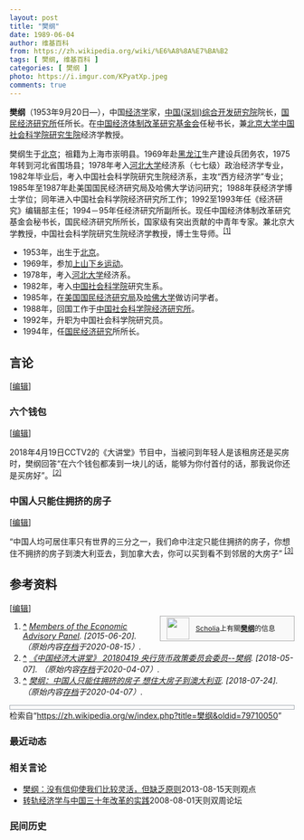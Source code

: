 ```yaml
---
layout: post
title: "樊纲"
date: 1989-06-04
author: 维基百科
from: https://zh.wikipedia.org/wiki/%E6%A8%8A%E7%BA%B2
tags: [ 樊纲, 维基百科 ]
categories: [ 樊纲 ]
photo: https://i.imgur.com/KPyatXp.jpeg
comments: true
---
```

<div class="mw-content-ltr mw-parser-output" lang="zh" dir="ltr"><p><b>樊纲</b>（1953年9月20日<span class="useeditintro" title="Template:BLP editintro">—</span>），中国<a href="/wiki/%E7%BB%8F%E6%B5%8E%E5%AD%A6" title="经济学">经济学</a>家，<a href="/w/index.php?title=%E4%B8%AD%E5%9B%BD(%E6%B7%B1%E5%9C%B3)%E7%BB%BC%E5%90%88%E5%BC%80%E5%8F%91%E7%A0%94%E7%A9%B6%E9%99%A2&amp;action=edit&amp;redlink=1" class="new" title="中国(深圳)综合开发研究院（页面不存在）">中国(深圳)综合开发研究院</a>院长，<a href="/w/index.php?title=%E5%9B%BD%E6%B0%91%E7%BB%8F%E6%B5%8E%E7%A0%94%E7%A9%B6%E6%89%80&amp;action=edit&amp;redlink=1" class="new" title="国民经济研究所（页面不存在）">国民经济研究所</a>任所长。在<a href="/w/index.php?title=%E4%B8%AD%E5%9B%BD%E7%BB%8F%E6%B5%8E%E4%BD%93%E5%88%B6%E6%94%B9%E9%9D%A9%E7%A0%94%E7%A9%B6%E5%9F%BA%E9%87%91%E4%BC%9A&amp;action=edit&amp;redlink=1" class="new" title="中国经济体制改革研究基金会（页面不存在）">中国经济体制改革研究基金会</a>任秘书长，兼<a href="/wiki/%E5%8C%97%E4%BA%AC%E5%A4%A7%E5%AD%A6" title="北京大学">北京大学</a><a href="/wiki/%E4%B8%AD%E5%9B%BD%E7%A4%BE%E4%BC%9A%E7%A7%91%E5%AD%A6%E9%99%A2%E7%A0%94%E7%A9%B6%E7%94%9F%E9%99%A2" title="中国社会科学院研究生院">中国社会科学院研究生院</a>经济学教授。
</p><p>樊纲生于<a href="/wiki/%E5%8C%97%E4%BA%AC" class="mw-redirect" title="北京">北京</a>；祖籍为上海市崇明县。1969年赴<a href="/wiki/%E9%BB%91%E9%BE%99%E6%B1%9F" title="黑龙江">黑龙江</a>生产建设兵团务农，1975年转到河北省围场县；1978年考入<a href="/wiki/%E6%B2%B3%E5%8C%97%E5%A4%A7%E5%AD%A6" title="河北大学">河北大学</a>经济系（七七级）政治经济学专业，1982年毕业后，考入中国社会科学院研究生院经济系，主攻“西方经济学”专业；1985年至1987年赴美国国民经济研究局及哈佛大学访问研究；1988年获经济学博士学位；同年进入中国社会科学院经济研究所工作；1992至1993年任《经济研究》编辑部主任；1994－95年任经济研究所副所长。现任中国经济体制改革研究基金会秘书长，国民经济研究所所长，国家级有突出贡献的中青年专家。兼北京大学教授，中国社会科学院研究生院经济学教授，博士生导师。<sup id="cite_ref-1" class="reference"><a href="#cite_note-1"><span class="cite-bracket">[</span>1<span class="cite-bracket">]</span></a></sup>
</p>
<meta property="mw:PageProp/toc">
<div class="mw-heading mw-heading2"></div>
<ul><li>1953年，出生于<a href="/wiki/%E5%8C%97%E4%BA%AC" class="mw-redirect" title="北京">北京</a>。</li>
<li>1969年，参加<a href="/wiki/%E4%B8%8A%E5%B1%B1%E4%B8%8B%E4%B9%A1%E8%BF%90%E5%8A%A8" title="上山下乡运动">上山下乡运动</a>。</li>
<li>1978年，考入<a href="/wiki/%E6%B2%B3%E5%8C%97%E5%A4%A7%E5%AD%A6" title="河北大学">河北大学</a>经济系。</li>
<li>1982年，考入<a href="/wiki/%E4%B8%AD%E5%9B%BD%E7%A4%BE%E4%BC%9A%E7%A7%91%E5%AD%A6%E9%99%A2" title="中国社会科学院">中国社会科学院</a>研究生系。</li>
<li>1985年，在<a href="/w/index.php?title=%E7%BE%8E%E5%9B%BD%E5%9B%BD%E6%B0%91%E7%BB%8F%E6%B5%8E%E7%A0%94%E7%A9%B6%E5%B1%80&amp;action=edit&amp;redlink=1" class="new" title="美国国民经济研究局（页面不存在）">美国国民经济研究局</a>及<a href="/wiki/%E5%93%88%E4%BD%9B%E5%A4%A7%E5%AD%A6" title="哈佛大学">哈佛大学</a>做访问学者。</li>
<li>1988年，回国工作于<a href="/wiki/%E4%B8%AD%E5%9B%BD%E7%A4%BE%E4%BC%9A%E7%A7%91%E5%AD%A6%E9%99%A2%E7%BB%8F%E6%B5%8E%E7%A0%94%E7%A9%B6%E6%89%80" title="中国社会科学院经济研究所">中国社会科学院经济研究所</a>。</li>
<li>1992年，升职为中国社会科学院研究员。</li>
<li>1994年，任<a href="/w/index.php?title=%E5%9B%BD%E6%B0%91%E7%BB%8F%E6%B5%8E%E7%A0%94%E7%A9%B6&amp;action=edit&amp;redlink=1" class="new" title="国民经济研究（页面不存在）">国民经济研究</a>所所长。</li></ul>
<div class="mw-heading mw-heading2"><h2 id="言论"><span id=".E8.A8.80.E8.AE.BA"></span>言论</h2><span class="mw-editsection"><span class="mw-editsection-bracket">[</span><a href="/w/index.php?title=%E6%A8%8A%E7%BA%B2&amp;action=edit&amp;section=2" title="编辑章节：言论"><span>编辑</span></a><span class="mw-editsection-bracket">]</span></span></div>
<div class="mw-heading mw-heading3"><h3 id="六个钱包"><span id=".E5.85.AD.E4.B8.AA.E9.92.B1.E5.8C.85"></span>六个钱包</h3><span class="mw-editsection"><span class="mw-editsection-bracket">[</span><a href="/w/index.php?title=%E6%A8%8A%E7%BA%B2&amp;action=edit&amp;section=3" title="编辑章节：六个钱包"><span>编辑</span></a><span class="mw-editsection-bracket">]</span></span></div>
<p>2018年4月19日CCTV2的《大讲堂》节目中，当被问到年轻人是该租房还是买房时，樊纲回答“在六个钱包都凑到一块儿的话，能够为你付首付的话，那我说你还是买房好”。<sup id="cite_ref-2" class="reference"><a href="#cite_note-2"><span class="cite-bracket">[</span>2<span class="cite-bracket">]</span></a></sup>
</p>
<div class="mw-heading mw-heading3"><h3 id="中国人只能住拥挤的房子"><span id=".E4.B8.AD.E5.9B.BD.E4.BA.BA.E5.8F.AA.E8.83.BD.E4.BD.8F.E6.8B.A5.E6.8C.A4.E7.9A.84.E6.88.BF.E5.AD.90"></span>中国人只能住拥挤的房子</h3><span class="mw-editsection"><span class="mw-editsection-bracket">[</span><a href="/w/index.php?title=%E6%A8%8A%E7%BA%B2&amp;action=edit&amp;section=4" title="编辑章节：中国人只能住拥挤的房子"><span>编辑</span></a><span class="mw-editsection-bracket">]</span></span></div>
<p>“中国人均可居住率只有世界的三分之一，我们命中注定只能住拥挤的房子，你想住不拥挤的房子到澳大利亚去，到加拿大去，你可以买到看不到邻居的大房子”
<sup id="cite_ref-3" class="reference"><a href="#cite_note-3"><span class="cite-bracket">[</span>3<span class="cite-bracket">]</span></a></sup>
</p>
<div class="mw-heading mw-heading2"><h2 id="参考资料"><span id=".E5.8F.82.E8.80.83.E8.B5.84.E6.96.99"></span>参考资料</h2><span class="mw-editsection"><span class="mw-editsection-bracket">[</span><a href="/w/index.php?title=%E6%A8%8A%E7%BA%B2&amp;action=edit&amp;section=5" title="编辑章节：参考资料"><span>编辑</span></a><span class="mw-editsection-bracket">]</span></span></div>
<style data-mw-deduplicate="TemplateStyles:r82655521">.mw-parser-output .side-box{margin:4px 0;box-sizing:border-box;border:1px solid #aaa;font-size:88%;line-height:1.25em;background-color:#f9f9f9;display:flow-root}.mw-parser-output .side-box-abovebelow,.mw-parser-output .side-box-text{padding:0.25em 0.9em}.mw-parser-output .side-box-image{padding:2px 0 2px 0.9em;text-align:center}.mw-parser-output .side-box-imageright{padding:2px 0.9em 2px 0;text-align:center}@media(min-width:500px){.mw-parser-output .side-box-flex{display:flex;align-items:center}.mw-parser-output .side-box-text{flex:1}}@media(min-width:720px){.mw-parser-output .side-box{width:238px}.mw-parser-output .side-box-right{clear:right;float:right;margin-left:1em}.mw-parser-output .side-box-left{margin-right:1em}}</style><div class="side-box metadata side-box-right"><style data-mw-deduplicate="TemplateStyles:r82655520">.mw-parser-output .plainlist ol,.mw-parser-output .plainlist ul{line-height:inherit;list-style:none;margin:0;padding:0}.mw-parser-output .plainlist ol li,.mw-parser-output .plainlist ul li{margin-bottom:0}</style>
<div class="side-box-flex">
<div class="side-box-image"><span class="noviewer" typeof="mw:File"><span><img alt="" src="//upload.wikimedia.org/wikipedia/commons/thumb/3/32/Scholia_logo.svg/40px-Scholia_logo.svg.png" decoding="async" width="40" height="39" class="mw-file-element" srcset="//upload.wikimedia.org/wikipedia/commons/thumb/3/32/Scholia_logo.svg/60px-Scholia_logo.svg.png 1.5x, //upload.wikimedia.org/wikipedia/commons/thumb/3/32/Scholia_logo.svg/80px-Scholia_logo.svg.png 2x" data-file-width="107" data-file-height="104"></span></span></div>
<div class="side-box-text plainlist"><a href="https://www.wikidata.org/wiki/Wikidata:Scholia/zh" class="extiw" title="d:Wikidata:Scholia/zh">Scholia</a>上有關<b><a href="https://iw.toolforge.org/scholia/author/Q1015490" class="extiw" title="toolforge:scholia/author/Q1015490">樊纲</a></b>的信息</div></div>
</div>
<div class="reflist" style="list-style-type: decimal;">
<ol class="references">
<li id="cite_note-1"><span class="mw-cite-backlink"><b><a href="#cite_ref-1">^</a></b></span> <span class="reference-text"><cite class="citation web"><a rel="nofollow" class="external text" href="http://newclimateeconomy.net/content/Fan-Gang">Members of the Economic Advisory Panel</a>.  <span class="reference-accessdate"> [<span class="nowrap">2015-06-20</span>]</span>. （原始内容<a rel="nofollow" class="external text" href="https://web.archive.org/web/20200815205358/http://newclimateeconomy.net/content/Fan-Gang">存档</a>于2020-08-15）.</cite><span title="ctx_ver=Z39.88-2004&amp;rfr_id=info%3Asid%2Fzh.wikipedia.org%3A%E6%A8%8A%E7%BA%B2&amp;rft.btitle=Members+of+the+Economic+Advisory+Panel&amp;rft.genre=unknown&amp;rft_id=http%3A%2F%2Fnewclimateeconomy.net%2Fcontent%2FFan-Gang&amp;rft_val_fmt=info%3Aofi%2Ffmt%3Akev%3Amtx%3Abook" class="Z3988"><span style="display:none;">&nbsp;</span></span></span>
</li>
<li id="cite_note-2"><span class="mw-cite-backlink"><b><a href="#cite_ref-2">^</a></b></span> <span class="reference-text"><cite class="citation web"><a rel="nofollow" class="external text" href="https://www.youtube.com/watch?v=uG_zywXzays&amp;vl=zh-Hans">《中国经济大讲堂》 20180419 央行货币政策委员会委员--樊纲</a>.  <span class="reference-accessdate"> [<span class="nowrap">2018-05-07</span>]</span>. （原始内容<a rel="nofollow" class="external text" href="https://web.archive.org/web/20200407203205/https://www.youtube.com/watch?v=uG_zywXzays&amp;vl=zh-Hans">存档</a>于2020-04-07）.</cite><span title="ctx_ver=Z39.88-2004&amp;rfr_id=info%3Asid%2Fzh.wikipedia.org%3A%E6%A8%8A%E7%BA%B2&amp;rft.btitle=%E3%80%8A%E4%B8%AD%E5%9B%BD%E7%BB%8F%E6%B5%8E%E5%A4%A7%E8%AE%B2%E5%A0%82%E3%80%8B+20180419+%E5%A4%AE%E8%A1%8C%E8%B4%A7%E5%B8%81%E6%94%BF%E7%AD%96%E5%A7%94%E5%91%98%E4%BC%9A%E5%A7%94%E5%91%98--%E6%A8%8A%E7%BA%B2&amp;rft.genre=unknown&amp;rft_id=https%3A%2F%2Fwww.youtube.com%2Fwatch%3Fv%3DuG_zywXzays%26vl%3Dzh-Hans&amp;rft_val_fmt=info%3Aofi%2Ffmt%3Akev%3Amtx%3Abook" class="Z3988"><span style="display:none;">&nbsp;</span></span></span>
</li>
<li id="cite_note-3"><span class="mw-cite-backlink"><b><a href="#cite_ref-3">^</a></b></span> <span class="reference-text"><cite class="citation web"><a rel="nofollow" class="external text" href="http://finance.jrj.com.cn/2018/07/24111524855333.shtml">樊纲：中国人只能住拥挤的房子 想住大房子到澳大利亚</a>.  <span class="reference-accessdate"> [<span class="nowrap">2018-07-24</span>]</span>. （原始内容<a rel="nofollow" class="external text" href="https://web.archive.org/web/20200407203213/http://finance.jrj.com.cn/2018/07/24111524855333.shtml">存档</a>于2020-04-07）.</cite><span title="ctx_ver=Z39.88-2004&amp;rfr_id=info%3Asid%2Fzh.wikipedia.org%3A%E6%A8%8A%E7%BA%B2&amp;rft.btitle=%E6%A8%8A%E7%BA%B2%EF%BC%9A%E4%B8%AD%E5%9B%BD%E4%BA%BA%E5%8F%AA%E8%83%BD%E4%BD%8F%E6%8B%A5%E6%8C%A4%E7%9A%84%E6%88%BF%E5%AD%90+%E6%83%B3%E4%BD%8F%E5%A4%A7%E6%88%BF%E5%AD%90%E5%88%B0%E6%BE%B3%E5%A4%A7%E5%88%A9%E4%BA%9A&amp;rft.genre=unknown&amp;rft_id=http%3A%2F%2Ffinance.jrj.com.cn%2F2018%2F07%2F24111524855333.shtml&amp;rft_val_fmt=info%3Aofi%2Ffmt%3Akev%3Amtx%3Abook" class="Z3988"><span style="display:none;">&nbsp;</span></span></span>
</li>
</ol></div>
<div class="navbox-styles"><style data-mw-deduplicate="TemplateStyles:r84265675">.mw-parser-output .hlist dl,.mw-parser-output .hlist ol,.mw-parser-output .hlist ul{margin:0;padding:0}.mw-parser-output .hlist dd,.mw-parser-output .hlist dt,.mw-parser-output .hlist li{margin:0;display:inline}.mw-parser-output .hlist.inline,.mw-parser-output .hlist.inline dl,.mw-parser-output .hlist.inline ol,.mw-parser-output .hlist.inline ul,.mw-parser-output .hlist dl dl,.mw-parser-output .hlist dl ol,.mw-parser-output .hlist dl ul,.mw-parser-output .hlist ol dl,.mw-parser-output .hlist ol ol,.mw-parser-output .hlist ol ul,.mw-parser-output .hlist ul dl,.mw-parser-output .hlist ul ol,.mw-parser-output .hlist ul ul{display:inline}.mw-parser-output .hlist .mw-empty-li{display:none}.mw-parser-output .hlist dt::after{content:" :"}.mw-parser-output .hlist dd::after,.mw-parser-output .hlist li::after{content:" · ";font-weight:bold}.mw-parser-output .hlist-pipe dd::after,.mw-parser-output .hlist-pipe li::after{content:" | ";font-weight:normal}.mw-parser-output .hlist-hyphen dd::after,.mw-parser-output .hlist-hyphen li::after{content:" - ";font-weight:normal}.mw-parser-output .hlist-comma dd::after,.mw-parser-output .hlist-comma li::after{content:"、";font-weight:normal}.mw-parser-output .hlist dd:last-child::after,.mw-parser-output .hlist dt:last-child::after,.mw-parser-output .hlist li:last-child::after{content:none}.mw-parser-output .hlist ol{counter-reset:listitem}.mw-parser-output .hlist ol>li{counter-increment:listitem}.mw-parser-output .hlist ol>li::before{content:" "counter(listitem)"\a0 "}.mw-parser-output .hlist dd ol>li:first-child::before,.mw-parser-output .hlist dt ol>li:first-child::before,.mw-parser-output .hlist li ol>li:first-child::before{content:"（"counter(listitem)"\a0 "}.mw-parser-output ul.cslist,.mw-parser-output ul.sslist{margin:0;padding:0;display:inline-block;list-style:none}.mw-parser-output .cslist li,.mw-parser-output .sslist li{margin:0;display:inline-block}.mw-parser-output .cslist li::after{content:"，"}.mw-parser-output .sslist li::after{content:"；"}.mw-parser-output .cslist li:last-child::after,.mw-parser-output .sslist li:last-child::after{content:none}</style><style data-mw-deduplicate="TemplateStyles:r84261037">.mw-parser-output .navbox{box-sizing:border-box;border:1px solid #a2a9b1;width:100%;clear:both;font-size:88%;text-align:center;padding:1px;margin:1em auto 0}.mw-parser-output .navbox .navbox{margin-top:0}.mw-parser-output .navbox+.navbox,.mw-parser-output .navbox+.navbox-styles+.navbox{margin-top:-1px}.mw-parser-output .navbox-inner,.mw-parser-output .navbox-subgroup{width:100%}.mw-parser-output .navbox-group,.mw-parser-output .navbox-title,.mw-parser-output .navbox-abovebelow{text-align:center;padding-left:1em;padding-right:1em}.mw-parser-output .navbox-group{white-space:nowrap;text-align:right}.mw-parser-output .navbox,.mw-parser-output .navbox-subgroup{background-color:#fdfdfd}.mw-parser-output .navbox-list{border-color:#fdfdfd}.mw-parser-output .navbox-list-with-group{text-align:left;border-left-width:2px;border-left-style:solid}.mw-parser-output tr+tr>.navbox-abovebelow,.mw-parser-output tr+tr>.navbox-group,.mw-parser-output tr+tr>.navbox-image,.mw-parser-output tr+tr>.navbox-list{border-top:2px solid #fdfdfd}.mw-parser-output .navbox-title{background-color:#ccf;position:relative}.mw-parser-output .navbox-abovebelow,.mw-parser-output .navbox-group,.mw-parser-output .navbox-subgroup .navbox-title{background-color:#ddf}.mw-parser-output .navbox-subgroup .navbox-group,.mw-parser-output .navbox-subgroup .navbox-abovebelow{background-color:#e6e6ff}.mw-parser-output .navbox-even{background-color:#f7f7f7}.mw-parser-output .navbox-odd{background-color:transparent}.mw-parser-output .navbox .hlist td dl,.mw-parser-output .navbox .hlist td ol,.mw-parser-output .navbox .hlist td ul,.mw-parser-output .navbox td.hlist dl,.mw-parser-output .navbox td.hlist ol,.mw-parser-output .navbox td.hlist ul{padding:0.125em 0}.mw-parser-output .navbox .navbar{display:block;font-size:100%}.mw-parser-output .navbox-title .navbar{float:left;text-align:left;margin-right:0.5em;width:auto;padding-left:0.2em;position:absolute;left:1em}.mw-parser-output .navbox .mw-collapsible-toggle{margin-left:0.5em;position:absolute;right:1em}body.skin--responsive .mw-parser-output .navbox-image img{max-width:none!important}@media print{body.ns-0 .mw-parser-output .navbox{display:none!important}}</style></div><div role="navigation" class="navbox authority-control" aria-labelledby="-&amp;#123;zh-cn:规范控制;zh-tw:權威控制;&amp;#125;--&amp;#123;zh-cn:数据库;zh-tw:資料庫&amp;#125;-_frameless&amp;#124;text-top&amp;#124;10px&amp;#124;alt=編輯維基數據鏈接&amp;#124;link=https&amp;#58;//www.wikidata.org/wiki/Q1015490#identifiers&amp;#124;class=noprint&amp;#124;編輯維基數據鏈接" style="padding:3px"></div>
<!-- 
NewPP limit report
Parsed by mw‐web.codfw.main‐6d848949df‐5xlqr
Cached time: 20241113071816
Cache expiry: 2592000
Reduced expiry: false
Complications: [show‐toc]
CPU time usage: 0.285 seconds
Real time usage: 0.355 seconds
Preprocessor visited node count: 1163/1000000
Post‐expand include size: 16199/2097152 bytes
Template argument size: 184/2097152 bytes
Highest expansion depth: 9/100
Expensive parser function count: 16/500
Unstrip recursion depth: 0/20
Unstrip post‐expand size: 9465/5000000 bytes
Lua time usage: 0.165/10.000 seconds
Lua memory usage: 2964196/52428800 bytes
Number of Wikibase entities loaded: 1/400
-->
<!--
Transclusion expansion time report (%,ms,calls,template)
100.00%  294.279      1 -total
 38.09%  112.082      1 Template:Authority_control
 25.12%   73.931      1 Template:Scholia
 24.03%   70.716      1 Template:Side_box
 22.69%   66.780      1 Template:Reflist
 20.70%   60.911      3 Template:Cite_web
 11.54%   33.947      1 Template:BD
 10.72%   31.537      1 Template:Bd
  6.70%   19.707      2 Template:BD/isYear
  2.21%    6.516      1 Template:PAGENAMEBASE
-->

<!-- Saved in parser cache with key zhwiki:pcache:idhash:904683-0!canonical!zh and timestamp 20241113071816 and revision id 79710050. Rendering was triggered because: page-view
 -->
</div><!--esi <esi:include src="/esitest-fa8a495983347898/content" /> --><noscript><img src="https://login.wikimedia.org/wiki/Special:CentralAutoLogin/start?type=1x1&amp;useformat=desktop" alt="" width="1" height="1" style="border: none; position: absolute;"></noscript>
<div class="printfooter" data-nosnippet="">检索自“<a dir="ltr" href="https://zh.wikipedia.org/w/index.php?title=樊纲&amp;oldid=79710050">https://zh.wikipedia.org/w/index.php?title=樊纲&amp;oldid=79710050</a>”</div><div id="recent-news"><h3>最近动态</h3><ul></ul></div><div id="open-opinion"><h3>相关言论</h3><ul><li><a href="https://nodebe4.github.io/opinion/2013-08-15/%E6%A8%8A%E7%BA%B2-%E6%B2%A1%E6%9C%89%E4%BF%A1%E4%BB%B0%E4%BD%BF%E6%88%91%E4%BB%AC%E6%AF%94%E8%BE%83%E7%81%B5%E6%B4%BB-%E4%BD%86%E7%BC%BA%E4%B9%8F%E5%8E%9F%E5%88%99/" title="樊纲">樊纲：没有信仰使我们比较灵活，但缺乏原则</a><time>2013-08-15</time><a class="tag">天则观点</a></li>
<li><a href="https://nodebe4.github.io/opinion/2008-08-01/%E8%BD%AC%E8%BD%A8%E7%BB%8F%E6%B5%8E%E5%AD%A6%E4%B8%8E%E4%B8%AD%E5%9B%BD%E4%B8%89%E5%8D%81%E5%B9%B4%E6%94%B9%E9%9D%A9%E7%9A%84%E5%AE%9E%E8%B7%B5/" title="樊纲">转轨经济学与中国三十年改革的实践</a><time>2008-08-01</time><a class="tag">天则双周论坛</a></li>
</ul></div><div id="mjls-record"><h3>民间历史</h3><ul></ul></div>